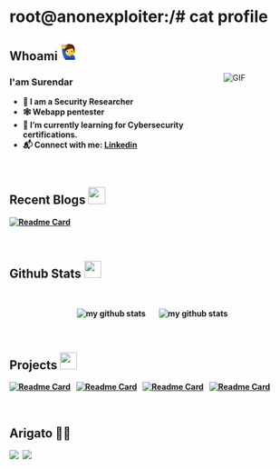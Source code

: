 
 <div>
<h1> root@anonexploiter:/# cat profile</h1>
 </div>
 <!--<p align="center"> <a href="https://github.com/An0N-3XpL0iT3R"><img src="https://github-profile-trophy.vercel.app/?username=anonexploiter&theme=onedark&row=1&margin-w=2&margin-h=2"></a></p><div size='100px'> 
 </div><br> -->
<div>
<h2> Whoami <img src ="./img/me.png/" width = "30" /> </h2>
<img width="25%" align="right" height= "175"  alt="GIF" src="https://i.pinimg.com/originals/e4/26/70/e426702edf874b181aced1e2fa5c6cde.gif"/>


<b><h3>I'am Surendar</h3>
- 🐞 I am a Security Researcher
- 🕸️ Webapp pentester
- 🔭 I’m currently learning for Cybersecurity certifications.
- 📬 Connect with me: [Linkedin](https://www.linkedin.com/in/surendar-v-7f/)

</div><br>

<div>
 <h2>Recent Blogs <img src = "https://media2.giphy.com/media/QssGEmpkyEOhBCb7e1/giphy.gif?cid=ecf05e47a0n3gi1bfqntqmob8g9aid1oyj2wr3ds3mg700bl&rid=giphy.gif"  width = "30" height = "30"> </h2>
 
[![Readme Card](https://github-readme-stats.vercel.app/api/pin/?username=anonexploiter&repo=lumberjack-writeup&bg_color=0d1116&title_color=ce09ec&text_color=a4aacb&icon_color=007ec6)](https://medium.com/@0xan0n/lumberjack-turtle-41260fb63725) &nbsp; 
</div>


</h1>
<br>
<h2> Github Stats <img src = "https://github.com/anonexploiter/anonexploiter/blob/main/img/wired-flat-153-bar-chart.gif"  width = "30" height = "30"></h2>
<p>
<!-- <img alt="GitHub" src="https://img.shields.io/badge/dynamic/json?logo=github&label=Github%20followers&query=%24.data.totalSubs&url=https%3A%2F%2Fapi.spencerwoo.com%2Fsubstats%2F%3Fsource%3Dgithub%26queryKey%3Danonexploiter">
</a> -->
<!--  <img src="https://komarev.com/ghpvc/?username=surea007&label=Profile%20views&color=0e75b6&style=flat" alt="surea007" /> -->
&nbsp; &nbsp;

</p>
<a>
    <p align = center>
<!--      <img src="https://github-readme-stats.vercel.app/api?username=anonexploiter&show_icons=true&theme=tokyonight" alt="my github stats" width="320"/>     &nbsp;&nbsp;&nbsp;&nbsp;&nbsp;&nbsp; -->
     <img src="https://github-readme-streak-stats.herokuapp.com?user=anonexploiter&theme=tokyonight&date_format=M%20j%5B%2C%20Y%5D" alt="my github stats" width="340"/>&nbsp;&nbsp;&nbsp;&nbsp;&nbsp;&nbsp;
 <img src="https://github-readme-stats.vercel.app/api/top-langs/?username=anonexploiter&layout=compact&theme=tokyonight"  alt="my github stats" width="320"/>
    </p>
</a>


<br>

<!-- projects -->


<div>
 <h2>Projects&nbsp;<img src = "https://github.com/anonexploiter/anonexploiter/blob/main/img/wired-outline-1330-rest-api%20(2).gif"  width = "30" height = "30"> </h2>

[![Readme Card](https://github-readme-stats.vercel.app/api/pin/?username=anonexploiter&repo=Malwaresense&bg_color=0d1116&title_color=ce09ec&text_color=a4aacb&icon_color=007ec6)](https://github.com/anonexploiter/Malwaresense) &nbsp;
[![Readme Card](https://github-readme-stats.vercel.app/api/pin/?username=anonexploiter&repo=Defenzio&bg_color=0d1116&title_color=ce09ec&text_color=a4aacb&icon_color=007ec6)](https://github.com/anonexploiter/Defenzio) &nbsp; 
[![Readme Card](https://github-readme-stats.vercel.app/api/pin/?username=anonexploiter&repo=recon_collector&bg_color=0d1116&title_color=ce09ec&text_color=a4aacb&icon_color=007ec6)](https://github.com/anonexploiter/recon_collector) &nbsp;
[![Readme Card](https://github-readme-stats.vercel.app/api/pin/?username=anonexploiter&repo=Anpr&bg_color=0d1116&title_color=ce09ec&text_color=a4aacb&icon_color=007ec6)](https://github.com/anonexploiter/Anpr) &nbsp; 

</div>

<br>


<div>
 <h2>Arigato 🧑‍🏫 </h2>

<p>
<!-- <img src="https://profile-counter.glitch.me/anonexploiter/count.svg"/> -->
<a href="https://www.twitter.com/anonexploiter"><img src="https://github.com/dheereshagrwal/colored-icons/blob/master/public/icons/x/x-light.svg" width= "30"/></a>&nbsp;
<a href="https://www.linkedin.com/in/surendar-v-7f/"><img src="https://github.com/dheereshagrwal/colored-icons/blob/master/public/icons/linkedin/linkedin.svg" width= "30"/></a>&nbsp;<br><br>
</p>

</div>

<br>


  
